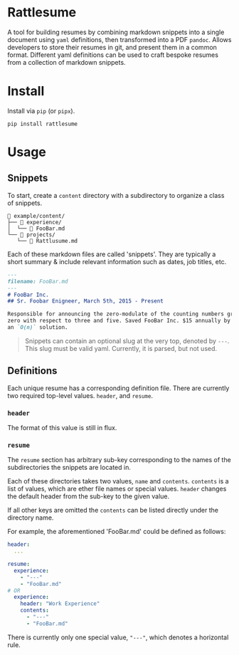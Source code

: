# Rattlesume

A tool for building resumes by combining markdown snippets into a single
document using `yaml` definitions, then transformed into a PDF `pandoc`. Allows
developers to store their resumes in git, and present them in a common format.
Different yaml definitions can be used to craft bespoke resumes from a collection
of markdown snippets.

# Install

Install via `pip` (or `pipx`).

```console
pip install rattlesume
```

# Usage

## Snippets

To start, create a `content` directory with a subdirectory
to organize a class of snippets.

```
 example/content/
├──  experience/
│  └──  FooBar.md
└──  projects/
   └──  Rattlusume.md
```

Each of these markdown files are called 'snippets'. They are
typically a short summary & include relevant information such as
dates, job titles, etc.

```markdown
---
filename: FooBar.md
---
# FooBar Inc.
## Sr. Foobar Enigneer, March 5th, 2015 - Present

Responsible for announcing the zero-modulate of the counting numbers greater than
zero with respect to three and five. Saved FooBar Inc. $15 annually by implementing
an `O(n)` solution.
```

> Snippets can contain an optional slug at the very top, denoted by `---`.
> This slug must be valid yaml. Currently, it is parsed, but not used.


## Definitions

Each unique resume has a corresponding definition file.
There are currently two required top-level values. `header`,
and `resume`.

### `header`

The format of this value is still in flux.

### `resume`

The `resume` section has arbitrary sub-key corresponding to the
names of the subdirectories the snippets are located in.

Each of these directories takes two values, `name` and `contents`.
`contents` is a list of values, which are ether file names or special values.
`header` changes the default header from the sub-key to the given value.

If all other keys are omitted the `contents` can be listed directly under the
directory name.

For example, the aforementioned 'FooBar.md' could be defined as follows:

```yaml
header:
  ...

resume:
  experience:
    - "---"
    - "FooBar.md"
# OR
  experience:
    header: "Work Experience"
    contents:
      - "---"
      - "FooBar.md"
```

There is currently only one special value,
`"---"`, which denotes a horizontal rule.
